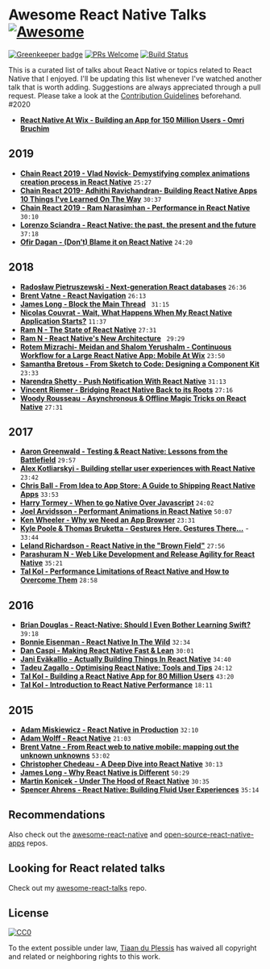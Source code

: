 # Awesome React Native Talks [![Awesome](https://awesome.re/badge.svg)](https://awesome.re)

[![Greenkeeper badge](https://badges.greenkeeper.io/tiaanduplessis/awesome-react-native-talks.svg)](https://greenkeeper.io)
[![PRs Welcome](https://img.shields.io/badge/PRs-welcome-brightgreen.svg)](http://makeapullrequest.com)
[![Build Status](https://travis-ci.org/tiaanduplessis/awesome-react-native-talks.svg?branch=master)](https://travis-ci.org/tiaanduplessis/awesome-react-native-talks)

This is a curated list of talks about React Native or topics related to React Native that I enjoyed. I'll be updating this list whenever I've watched another talk that is worth adding. Suggestions are always appreciated through a pull request. Please take a look at the [Contribution Guidelines](CONTRIBUTING.md) beforehand.
#2020
* [**React Native At Wix - Building an App for 150 Million Users - Omri Bruchim**](https://youtu.be/gTSS6m5mho4)
## 2019
* [**Chain React 2019 - Vlad Novick- Demystifying complex animations creation process in React Native**](https://youtu.be/p6VbcTe0SjE) `25:27`
* [**Chain React 2019- Adhithi Ravichandran- Building React Native Apps 10 Things I've Learned On The Way**](https://youtu.be/wj3xN_fSQ10) `30:37`
* [**Chain React 2019 - Ram Narasimhan - Performance in React Native**](https://youtu.be/nphKGWjhg2M) `30:10`
* [**Lorenzo Sciandra - React Native: the past, the present and the future**](https://youtu.be/I5hpTYrT3_U) `37:18`
* [**Ofir Dagan - (Don’t) Blame it on React Native**](https://youtu.be/YSxVG5JbyOE) `24:20`

## 2018

* [**Radosław Pietruszewski - Next-generation React databases**](https://www.youtube.com/watch?v=UlZ1QnFF4Cw) `26:36`
* [**Brent Vatne - React Navigation**](https://youtu.be/wJJZ9Od8MjM) `26:13`
* [**James Long - Block the Main Thread**](https://youtu.be/ZXqyaslyXUw) ` 31:15`
* [**Nicolas Couvrat - Wait, What Happens When My React Native Application Starts?**](https://youtu.be/rReCzR6DMEM) `11:37`
* [**Ram N - The State of React Native**](https://youtu.be/83ffAY-CmL4) `27:31`
* [**Ram N - React Native's New Architecture**](https://youtu.be/UcqRXTriUVI) ` 29:29`
* [**Rotem Mizrachi- Meidan and Shalom Yerushalm - Continuous Workflow for a Large React Native App: Mobile At Wix**](https://www.youtube.com/watch?v=MDab8HtQi3E&list=PLNBNS7NRGKMFi_glL49hsoyqu7dHTMnNm&t=0s&index=21) `23:50`
* [**Samantha Bretous - From Sketch to Code: Designing a Component Kit**](https://www.youtube.com/watch?v=C6fqRieYRVw) `23:33`
* [**Narendra Shetty - Push Notification With React Native**](https://youtu.be/XCk31D5vY0U) `31:13`
* [**Vincent Riemer - Bridging React Native Back to its Roots**](https://youtu.be/aOWIJ4Mgb2k) `27:16`
* [**Woody Rousseau - Asynchronous & Offline Magic Tricks on React Native**](https://www.youtube.com/watch?v=PBNAz-yAxrY) `27:31`

## 2017

* [**Aaron Greenwald - Testing & React Native: Lessons from the Battlefield**](https://youtu.be/cUSUJXAvt6k) `29:57`
* [**Alex Kotliarskyi - Building stellar user experiences with React Native**](https://youtu.be/fjS5ssBn3fA) `23:42`
* [**Chris Ball - From Idea to App Store: A Guide to Shipping React Native Apps**](https://youtu.be/W8X7t1qlT_w) `33:53`
* [**Harry Tormey - When to go Native Over Javascript**](https://youtu.be/kFyaj5HmMEY) `24:02`
* [**Joel Arvidsson - Performant Animations in React Native**](https://www.youtube.com/watch?v=UPrKMGPDbtY) `50:07`
* [**Ken Wheeler - Why we Need an App Browser**](https://youtu.be/WEQx3wz8QeY) `23:31`
* [**Kyle Poole & Thomas Bruketta - Gestures Here. Gestures There...**](https://youtu.be/L_jzGn5b9H4) - `33:44`
* [**Leland Richardson - React Native in the "Brown Field"**](https://www.youtube.com/watch?v=tWitQoPgs8w) `27:56`
* [**Parashuram N - Web Like Development and Release Agility for React Native**](https://www.youtube.com/watch?v=iMLpUVZseEg) `35:21`
* [**Tal Kol - Performance Limitations of React Native and How to Overcome Them**](https://youtu.be/OmiXlJ4ZzAo) `28:58`

## 2016

* [**Brian Douglas - React-Native: Should I Even Bother Learning Swift?**](https://www.youtube.com/watch?v=2d0z_L4oXt8) `39:18`
* [**Bonnie Eisenman - React Native In The Wild**](https://www.youtube.com/watch?v=KWEhFWm0SL8) `32:34`
* [**Dan Caspi - Making React Native Fast & Lean**](https://www.youtube.com/watch?v=9LV4D-Obgj4) `30:01`
* [**Jani Eväkallio - Actually Building Things In React Native**](https://www.youtube.com/watch?v=ZqKYk0aTaYk) `34:40`
* [**Tadeu Zagallo - Optimising React Native: Tools and Tips**](https://www.youtube.com/watch?v=0MlT74erp60) `24:12`
* [**Tal Kol - Building a React Native App for 80 Million Users**](https://www.youtube.com/watch?v=abSNo2P9mMM&t) `43:20`
* [**Tal Kol - Introduction to React Native Performance**](https://www.youtube.com/watch?v=9VqVv_sVgv0) `18:11`

## 2015

* [**Adam Miskiewicz - React Native in Production**](https://www.youtube.com/watch?v=yVt52ZaC-Ck) `32:10`
* [**Adam Wolff - React Native**](https://www.youtube.com/watch?v=0rm4lt9bh2k) `21:03`
* [**Brent Vatne - From React web to native mobile: mapping out the unknown unknowns**](https://www.youtube.com/watch?v=-XxSCi8TKuk) `53:02`
* [**Christopher Chedeau - A Deep Dive into React Native**](https://www.youtube.com/watch?v=7rDsRXj9-cU) `30:13`
* [**James Long - Why React Native is Different**](https://www.youtube.com/watch?v=ZM2NAD__iK4) `50:29`
* [**Martin Konicek - Under The Hood of React Native**](https://www.youtube.com/watch?v=8N4f4h6SThc) `30:35`
* [**Spencer Ahrens - React Native: Building Fluid User Experiences**](https://www.youtube.com/watch?v=xDlfrcM6YBk) `35:14`

## Recommendations

Also check out the [awesome-react-native](https://github.com/jondot/awesome-react-native) and [open-source-react-native-apps](https://github.com/vitorebatista/open-source-react-native-apps) repos.

## Looking for React related talks

Check out my [awesome-react-talks](https://github.com/tiaanduplessis/awesome-react-talks) repo.

## License

[![CC0](http://mirrors.creativecommons.org/presskit/buttons/88x31/svg/cc-zero.svg)](https://creativecommons.org/publicdomain/zero/1.0/)

To the extent possible under law, [Tiaan du Plessis](https://github.com/tiaanduplessis) has waived all copyright and related or neighboring rights to this work.
